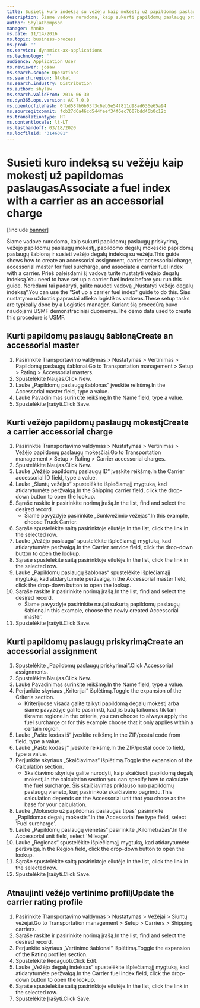 ```yaml
---
title: Susieti kuro indeksą su vežėju kaip mokestį už papildomas paslaugas
description: Šiame vadove nurodoma, kaip sukurti papildomų paslaugų priskyrimą, vežėjo papildomų paslaugų mokestį, papildomo degalų mokesčio papildomų paslaugų šabloną ir susieti vežėjo degalų indeksą su vežėju.
author: ShylaThompson
manager: AnnBe
ms.date: 11/14/2016
ms.topic: business-process
ms.prod: ''
ms.service: dynamics-ax-applications
ms.technology: ''
audience: Application User
ms.reviewer: josaw
ms.search.scope: Operations
ms.search.region: Global
ms.search.industry: Distribution
ms.author: shylaw
ms.search.validFrom: 2016-06-30
ms.dyn365.ops.version: AX 7.0.0
ms.openlocfilehash: 0fbd58fb6b03f3c6eb5e54f811d98ad636e65a94
ms.sourcegitcommit: fcb27d6a46cd544feef34f6ec7607bdd46b0c12b
ms.translationtype: HT
ms.contentlocale: lt-LT
ms.lasthandoff: 03/18/2020
ms.locfileid: "3146381"
---
```

# <a name="associate-a-fuel-index-with-a-carrier-as-an-accessorial-charge"></a><span data-ttu-id="ee84b-103">Susieti kuro indeksą su vežėju kaip mokestį už papildomas paslaugas</span><span class="sxs-lookup"><span data-stu-id="ee84b-103">Associate a fuel index with a carrier as an accessorial charge</span></span>

[!include [banner](../../includes/banner.md)]

<span data-ttu-id="ee84b-104">Šiame vadove nurodoma, kaip sukurti papildomų paslaugų priskyrimą, vežėjo papildomų paslaugų mokestį, papildomo degalų mokesčio papildomų paslaugų šabloną ir susieti vežėjo degalų indeksą su vežėju.</span><span class="sxs-lookup"><span data-stu-id="ee84b-104">This guide shows how to create an accessorial assignment, carrier accessorial charge, accessorial master for fuel surcharge, and associate a carrier fuel index with a carrier.</span></span> <span data-ttu-id="ee84b-105">Prieš paleisdami šį vadovą turite nustatyti vežėjo degalų indeksą.</span><span class="sxs-lookup"><span data-stu-id="ee84b-105">You need to have set up a carrier fuel index before you run this guide.</span></span> <span data-ttu-id="ee84b-106">Norėdami tai padaryti, galite naudoti vadovą „Nustatyti vežėjo degalų indeksą“.</span><span class="sxs-lookup"><span data-stu-id="ee84b-106">You can use the "Set up a carrier fuel index" guide to do this.</span></span> <span data-ttu-id="ee84b-107">Šias nustatymo užduotis paprastai atlieka logistikos vadovas.</span><span class="sxs-lookup"><span data-stu-id="ee84b-107">These setup tasks are typically done by a Logistics manager.</span></span> <span data-ttu-id="ee84b-108">Kuriant šią procedūrą buvo naudojami USMF demonstraciniai duomenys.</span><span class="sxs-lookup"><span data-stu-id="ee84b-108">The demo data used to create this procedure is USMF.</span></span>


## <a name="create-an-accessorial-master"></a><span data-ttu-id="ee84b-109">Kurti papildomų paslaugų šabloną</span><span class="sxs-lookup"><span data-stu-id="ee84b-109">Create an accessorial master</span></span>
1. <span data-ttu-id="ee84b-110">Pasirinkite Transportavimo valdymas > Nustatymas > Vertinimas > Papildomų paslaugų šablonai.</span><span class="sxs-lookup"><span data-stu-id="ee84b-110">Go to Transportation management > Setup > Rating > Accessorial masters.</span></span>
2. <span data-ttu-id="ee84b-111">Spustelėkite Naujas.</span><span class="sxs-lookup"><span data-stu-id="ee84b-111">Click New.</span></span>
3. <span data-ttu-id="ee84b-112">Lauke „Papildomų paslaugų šablonas“ įveskite reikšmę.</span><span class="sxs-lookup"><span data-stu-id="ee84b-112">In the Accessorial master field, type a value.</span></span>
4. <span data-ttu-id="ee84b-113">Lauke Pavadinimas surinkite reikšmę.</span><span class="sxs-lookup"><span data-stu-id="ee84b-113">In the Name field, type a value.</span></span>
5. <span data-ttu-id="ee84b-114">Spustelėkite Įrašyti.</span><span class="sxs-lookup"><span data-stu-id="ee84b-114">Click Save.</span></span>

## <a name="create-a-carrier-accessorial-charge"></a><span data-ttu-id="ee84b-115">Kurti vežėjo papildomų paslaugų mokestį</span><span class="sxs-lookup"><span data-stu-id="ee84b-115">Create a carrier accessorial charge</span></span>
1. <span data-ttu-id="ee84b-116">Pasirinktie Transportavimo valdymas > Nustatymas > Vertinimas > Vežėjo papildomų paslaugų mokesčiai.</span><span class="sxs-lookup"><span data-stu-id="ee84b-116">Go to Transportation management > Setup > Rating > Carrier accessorial charges.</span></span>
2. <span data-ttu-id="ee84b-117">Spustelėkite Naujas.</span><span class="sxs-lookup"><span data-stu-id="ee84b-117">Click New.</span></span>
3. <span data-ttu-id="ee84b-118">Lauke „Vežėjo papildomų paslaugų ID“ įveskite reikšmę.</span><span class="sxs-lookup"><span data-stu-id="ee84b-118">In the Carrier accessorial ID field, type a value.</span></span>
4. <span data-ttu-id="ee84b-119">Lauke „Siuntų vežėjas“ spustelėkite išplečiamąjį mygtuką, kad atidarytumėte peržvalgą.</span><span class="sxs-lookup"><span data-stu-id="ee84b-119">In the Shipping carrier field, click the drop-down button to open the lookup.</span></span>
5. <span data-ttu-id="ee84b-120">Sąraše raskite ir pasirinkite norimą įrašą.</span><span class="sxs-lookup"><span data-stu-id="ee84b-120">In the list, find and select the desired record.</span></span>
    * <span data-ttu-id="ee84b-121">Šiame pavyzdyje pasirinkite „Sunkvežimio vežėjas“.</span><span class="sxs-lookup"><span data-stu-id="ee84b-121">In this example, choose Truck Carrier.</span></span>  
6. <span data-ttu-id="ee84b-122">Sąraše spustelėkite saitą pasirinktoje eilutėje.</span><span class="sxs-lookup"><span data-stu-id="ee84b-122">In the list, click the link in the selected row.</span></span>
7. <span data-ttu-id="ee84b-123">Lauke „Vežėjo paslauga“ spustelėkite išplečiamąjį mygtuką, kad atidarytumėte peržvalgą.</span><span class="sxs-lookup"><span data-stu-id="ee84b-123">In the Carrier service field, click the drop-down button to open the lookup.</span></span>
8. <span data-ttu-id="ee84b-124">Sąraše spustelėkite saitą pasirinktoje eilutėje.</span><span class="sxs-lookup"><span data-stu-id="ee84b-124">In the list, click the link in the selected row.</span></span>
9. <span data-ttu-id="ee84b-125">Lauke „Papildomų paslaugų šablonas“ spustelėkite išplečiamąjį mygtuką, kad atidarytumėte peržvalgą.</span><span class="sxs-lookup"><span data-stu-id="ee84b-125">In the Accessorial master field, click the drop-down button to open the lookup.</span></span>
10. <span data-ttu-id="ee84b-126">Sąraše raskite ir pasirinkite norimą įrašą.</span><span class="sxs-lookup"><span data-stu-id="ee84b-126">In the list, find and select the desired record.</span></span>
    * <span data-ttu-id="ee84b-127">Šiame pavyzdyje pasirinkite naujai sukurtą papildomų paslaugų šabloną.</span><span class="sxs-lookup"><span data-stu-id="ee84b-127">In this example, choose the newly created Accessorial master.</span></span>  
11. <span data-ttu-id="ee84b-128">Spustelėkite Įrašyti.</span><span class="sxs-lookup"><span data-stu-id="ee84b-128">Click Save.</span></span>

## <a name="create-an-accessorial-assignment"></a><span data-ttu-id="ee84b-129">Kurti papildomų paslaugų priskyrimą</span><span class="sxs-lookup"><span data-stu-id="ee84b-129">Create an accessorial assignment</span></span>
1. <span data-ttu-id="ee84b-130">Spustelėkite „Papildomų paslaugų priskyrimai“.</span><span class="sxs-lookup"><span data-stu-id="ee84b-130">Click Accessorial assignments.</span></span>
2. <span data-ttu-id="ee84b-131">Spustelėkite Naujas.</span><span class="sxs-lookup"><span data-stu-id="ee84b-131">Click New.</span></span>
3. <span data-ttu-id="ee84b-132">Lauke Pavadinimas surinkite reikšmę.</span><span class="sxs-lookup"><span data-stu-id="ee84b-132">In the Name field, type a value.</span></span>
4. <span data-ttu-id="ee84b-133">Perjunkite skyriaus „Kriterijai“ išplėtimą.</span><span class="sxs-lookup"><span data-stu-id="ee84b-133">Toggle the expansion of the Criteria section.</span></span>
    * <span data-ttu-id="ee84b-134">Kriterijuose visada galite taikyti papildomą degalų mokestį arba šiame pavyzdyje galite pasirinkti, kad jis būtų taikomas tik tam tikrame regione.</span><span class="sxs-lookup"><span data-stu-id="ee84b-134">In the criteria, you can choose to always apply the fuel surcharge or for this example choose that it only applies within a certain region.</span></span>  
5. <span data-ttu-id="ee84b-135">Lauke „Pašto kodas iš“ įveskite reikšmę.</span><span class="sxs-lookup"><span data-stu-id="ee84b-135">In the ZIP/postal code from field, type a value.</span></span>
6. <span data-ttu-id="ee84b-136">Lauke „Pašto kodas į“ įveskite reikšmę.</span><span class="sxs-lookup"><span data-stu-id="ee84b-136">In the ZIP/postal code to field, type a value.</span></span>
7. <span data-ttu-id="ee84b-137">Perjunkite skyriaus „Skaičiavimas“ išplėtimą.</span><span class="sxs-lookup"><span data-stu-id="ee84b-137">Toggle the expansion of the Calculation section.</span></span>
    * <span data-ttu-id="ee84b-138">Skaičiavimo skyriuje galite nurodyti, kaip skaičiuoti papildomą degalų mokestį.</span><span class="sxs-lookup"><span data-stu-id="ee84b-138">In the calculation section you can specify how to calculate the fuel surcharge.</span></span> <span data-ttu-id="ee84b-139">Šis skaičiavimas priklauso nuo papildomų paslaugų vieneto, kurį pasirinkote skaičiavimo pagrindu.</span><span class="sxs-lookup"><span data-stu-id="ee84b-139">This calculation depends on the Accessorial unit that you chose as the base for your calculation.</span></span>  
8. <span data-ttu-id="ee84b-140">Lauke „Mokesčio už papildomas paslaugas tipas“ pasirinkite „Papildomas degalų mokestis“.</span><span class="sxs-lookup"><span data-stu-id="ee84b-140">In the Accessorial fee type field, select 'Fuel surcharge'.</span></span>
9. <span data-ttu-id="ee84b-141">Lauke „Papildomų paslaugų vienetas“ pasirinkite „Kilometražas“.</span><span class="sxs-lookup"><span data-stu-id="ee84b-141">In the Accessorial unit field, select 'Mileage'.</span></span>
10. <span data-ttu-id="ee84b-142">Lauke „Regionas“ spustelėkite išplečiamąjį mygtuką, kad atidarytumėte peržvalgą.</span><span class="sxs-lookup"><span data-stu-id="ee84b-142">In the Region field, click the drop-down button to open the lookup.</span></span>
11. <span data-ttu-id="ee84b-143">Sąraše spustelėkite saitą pasirinktoje eilutėje.</span><span class="sxs-lookup"><span data-stu-id="ee84b-143">In the list, click the link in the selected row.</span></span>
12. <span data-ttu-id="ee84b-144">Spustelėkite Įrašyti.</span><span class="sxs-lookup"><span data-stu-id="ee84b-144">Click Save.</span></span>

## <a name="update-the-carrier-rating-profile"></a><span data-ttu-id="ee84b-145">Atnaujinti vežėjo vertinimo profilį</span><span class="sxs-lookup"><span data-stu-id="ee84b-145">Update the carrier rating profile</span></span>
1. <span data-ttu-id="ee84b-146">Pasirinkite Transportavimo valdymas > Nustatymas > Vežėjai > Siuntų vežėjai.</span><span class="sxs-lookup"><span data-stu-id="ee84b-146">Go to Transportation management > Setup > Carriers > Shipping carriers.</span></span>
2. <span data-ttu-id="ee84b-147">Sąraše raskite ir pasirinkite norimą įrašą.</span><span class="sxs-lookup"><span data-stu-id="ee84b-147">In the list, find and select the desired record.</span></span>
3. <span data-ttu-id="ee84b-148">Perjunkite skyriaus „Vertinimo šablonai“ išplėtimą.</span><span class="sxs-lookup"><span data-stu-id="ee84b-148">Toggle the expansion of the Rating profiles section.</span></span>
4. <span data-ttu-id="ee84b-149">Spustelėkite Redaguoti.</span><span class="sxs-lookup"><span data-stu-id="ee84b-149">Click Edit.</span></span>
5. <span data-ttu-id="ee84b-150">Lauke „Vežėjo degalų indeksas“ spustelėkite išplečiamąjį mygtuką, kad atidarytumėte peržvalgą.</span><span class="sxs-lookup"><span data-stu-id="ee84b-150">In the Carrier fuel index field, click the drop-down button to open the lookup.</span></span>
6. <span data-ttu-id="ee84b-151">Sąraše spustelėkite saitą pasirinktoje eilutėje.</span><span class="sxs-lookup"><span data-stu-id="ee84b-151">In the list, click the link in the selected row.</span></span>
7. <span data-ttu-id="ee84b-152">Spustelėkite Įrašyti.</span><span class="sxs-lookup"><span data-stu-id="ee84b-152">Click Save.</span></span>

